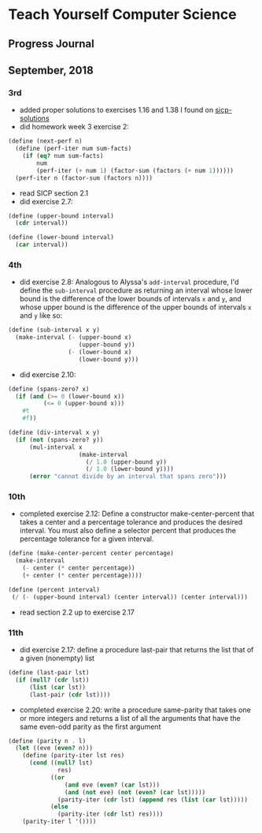 # Teach Yourself Computer Science
## Progress Journal

## September, 2018

### 3rd
- added proper solutions to exercises 1.16 and 1.38 I found on [sicp-solutions](http://community.schemewiki.org/?sicp-solutions)
- did homework week 3 exercise 2:
```scheme
(define (next-perf n)
  (define (perf-iter num sum-facts)
    (if (eq? num sum-facts)
        num
        (perf-iter (+ num 1) (factor-sum (factors (+ num 1))))))
  (perf-iter n (factor-sum (factors n))))
```
- read SICP section 2.1
- did exercise 2.7:
```scheme
(define (upper-bound interval)
  (cdr interval))

(define (lower-bound interval)
  (car interval))
```

### 4th
- did exercise 2.8: Analogous to Alyssa's `add-interval` procedure, I'd define the `sub-interval` procedure as returning an interval whose lower bound is the difference of the lower bounds of intervals `x` and `y`, and whose upper bound is the difference of the upper bounds of intervals `x` and `y` like so:
```scheme
(define (sub-interval x y)
  (make-interval (- (upper-bound x)
                    (upper-bound y))
                 (- (lower-bound x)
                    (lower-bound y)))
```
- did exercise 2.10:
```scheme
(define (spans-zero? x)
  (if (and (>= 0 (lower-bound x))
          (<= 0 (upper-bound x)))
    #t
    #f))

(define (div-interval x y)
  (if (not (spans-zero? y))
      (mul-interval x
                    (make-interval
                      (/ 1.0 (upper-bound y))
                      (/ 1.0 (lower-bound y))))
      (error "cannot divide by an interval that spans zero")))
```

### 10th
- completed exercise 2.12: Define a constructor make-center-percent that takes a center and a percentage tolerance and produces the desired interval. You must also define a selector percent that produces the percentage tolerance for a given interval.
```scheme
(define (make-center-percent center percentage)
  (make-interval
    (- center (* center percentage))
    (+ center (* center percentage))))

(define (percent interval)
 (/ (- (upper-bound interval) (center interval)) (center interval)))
```
- read section 2.2 up to exercise 2.17

### 11th
- did exercise 2.17: define a procedure last-pair that returns the list that of a given (nonempty) list
```scheme
(define (last-pair lst)
  (if (null? (cdr lst))
      (list (car lst))
      (last-pair (cdr lst))))
```
- completed exercise 2.20: write a procedure same-parity that takes one or more integers and returns a list of all the arguments that have the same even-odd parity as the first argument
```scheme
(define (parity n . l)
  (let ((eve (even? n)))
    (define (parity-iter lst res)
      (cond ((null? lst)
              res)
            ((or
                (and eve (even? (car lst)))
                (and (not eve) (not (even? (car lst)))))
              (parity-iter (cdr lst) (append res (list (car lst)))))
            (else
              (parity-iter (cdr lst) res))))
    (parity-iter l '())))
```